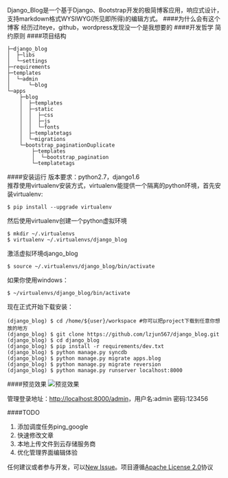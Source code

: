 Django_Blog是一个基于Django、Bootstrap开发的极简博客应用，响应式设计，支持markdown格式WYSIWYG(所见即所得)的编辑方式。
####为什么会有这个博客
经历过iteye，github，wordpress发现没一个是我想要的
####开发哲学
简约原则
####项目结构

    ├─django_blog
    │  ├─libs
    │  └─settings
    ├─requirements
    ├─templates
    │  └─admin
    │      └─blog
    └─apps
        ├─blog
        │  ├─templates
        │  ├─static
        │  │  ├─css
        │  │  ├─js
        │  │  └─fonts
        │  ├─templatetags
        │  └─migrations
        └─bootstrap_paginationDuplicate
            ├─templates
            │  └─bootstrap_pagination
            └─templatetags

####安装运行
版本要求：python2.7，django1.6  
推荐使用virtualenv安装方式，virtualenv能提供一个隔离的python环境，首先安装virtualenv:  
    
    $ pip install --upgrade virtualenv

然后使用virtualenv创建一个python虚拟环境  

    $ mkdir ~/.virtualenvs
    $ virtualenv ~/.virtualenvs/django_blog
激活虚拟环境django_blog  

    $ source ~/.virtualenvs/django_blog/bin/activate
如果你使用windows：  

    $ ~/virtualenvs/django_blog/bin/activate    

现在正式开始下载安装：  
    
    (django_blog) $ cd /home/${user}/workspace #你可以把project下载到任意你想放的地方
    (django_blog) $ git clone https://github.com/lzjun567/django_blog.git
    (django_blog) $ cd django_blog
    (django_blog) $ pip install -r requirements/dev.txt
    (django_blog) $ python manage.py syncdb
    (django_blog) $ python manage.py migrate apps.blog
    (django_blog) $ python manage.py migrate reversion
    (django_blog) $ python manage.py runserver localhost:8000

####预览效果 
![预览效果 ][1]

管理登录地址：[http://localhost:8000/admin](http://localhost:8000/admin)，用户名:admin   密码:123456  


####TODO
1. 添加调度任务ping_google
2. 快速修改文章
2. 本地上传文件到云存储服务商
4. 优化管理界面编辑体验

任何建议或者参与开发，可以[New Issue](https://github.com/lzjun567/django_blog/issues)。项目遵循[Apache License 2.0](http://www.apache.org/licenses/LICENSE-2.0)协议  
 
  [1]: http://foofish.qiniudn.com/preview.png

